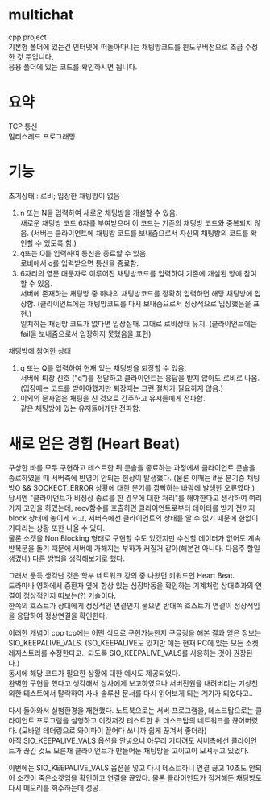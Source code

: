 # multichat
cpp project <br/>
기본형 폴더에 있는건 인터넷에 떠돌아다니는 채팅방코드를 윈도우버전으로 조금 수정한 것 뿐입니다.<br/>
응용 폴더에 있는 코드를 확인하시면 됩니다.

# 요약
TCP 통신 <br/>
멀티스레드 프로그래밍

# 기능
초기상태 : 로비; 입장한 채팅방이 없음
1. n 또는 N을 입력하여 새로운 채팅방을 개설할 수 있음. <br/>
새로운 채팅방 코드 6자를 부여받으며 이 코드는 기존의 채팅방 코드와 중복되지 않음. (서버는 클라이언트에 채팅방 코드를 보내줌으로서 자신의 채팅방의 코드를 확인할 수 있도록 함.)
2. q또는 Q를 입력하여 통신을 종료할 수 있음. <br/>
로비에서 q를 입력받으면 통신을 종료함.
3. 6자리의 영문 대문자로 이루어진 채팅방코드를 입력하여 기존에 개설된 방에 참여할 수 있음. <br/>
서버에 존재하는 채팅방 중 하나의 채팅방코드를 정확히 입력하면 해당 채팅방에 입장함. (클라이언트에는 채팅방코드를 다시 보내줌으로서 정상적으로 입장했음을 표현.)<br/>
일치하는 채팅방 코드가 없다면 입장실패. 그대로 로비상태 유지. (클라이언트에는 fail을 보내줌으로서 입장하지 못했음을 표현)<br/>

채팅방에 참여한 상태
1. q 또는 Q를 입력하여 현재 있는 채팅방을 퇴장할 수 있음. <br/>
서버에 퇴장 신호 ("q")를 전달하고 클라이언트는 응답을 받지 않아도 로비로 나옴. (입장때는 코드를 받아야했지만 퇴장때는 그런 절차가 필요하지 않음.)
2. 이외의 문자열은 채팅을 친 것으로 간주하고 유저들에게 전파함. <br/>
같은 채팅방에 있는 유저들에게만 전파함.

# 새로 얻은 경험 (Heart Beat)
구상한 바를 모두 구현하고 테스트한 뒤 콘솔을 종료하는 과정에서 클라이언트 콘솔을 종료하였을 때 서버측에 반영이 안되는 현상이 발생했다. (물론 이때는 if문 분기중 채팅방O && SOCKECT_ERROR 상황에 대한 분기를 깜빡하는 바람에 발생한 오류였다.) <br/>
당시엔 "클라이언트가 비정상 종료를 한 경우에 대한 처리"를 해야한다고 생각하여 여러가지 고민을 하였는데, recv함수를 호출하면 클라이언트로부터 데이터를 받기 전까지 block 상태에 놓이게 되고, 서버측에선 클라이언트의 상태를 알 수 없기 때문에 한없이 기다리는 상황 또한 나올 수 있다.<br/>
물론 소켓을 Non Blocking 형태로 구현할 수도 있겠지만 수신할 데이터가 없어도 계속 반복문을 돌기 때문에 서버에 가해지는 부하가 커질거 같아(해본건 아니다. 다음주 할일 생겼네) 다른 방법을 생각해보기로 했다.

그래서 문득 생각난 것은 학부 네트워크 강의 중 나왔던 키워드인 Heart Beat.<br/>
드라마나 영화에서 중환자 옆에 항상 있는 심장박동을 확인하는 기계처럼 상대측과의 연결이 정상적인지 떠보는(?) 기술이다.<br/>
한쪽의 호스트가 상대에게 정상적인 연결인지 물으면 반대쪽 호스트가 연결이 정상적임을 응답하여 정상연결을 확인한다.

이러한 개념이 cpp tcp에는 어떤 식으로 구현가능한지 구글링을 해본 결과 얻은 정보는 SIO_KEEPALIVE_VALS. (SO_KEEPALIVE도 있지만 얘는 현재 PC에 있는 모든 소켓 레지스트리를 수정한다고.. 되도록 SIO_KEEPALIVE_VALS를 사용하는 것이 권장된다.)<br/>
동시에 해당 코드가 필요한 상황에 대한 예시도 제공되었다.<br/>
완벽한 구현을 했다고 생각해서 상사에게 보고하였으나 서버전원을 내려버리는 기상천외한 테스트에서 탈락하여 사내 솔루션 문서를 다시 읽어보게 되는 계기가 되었다고..

다시 돌아와서 실험환경을 재현했다. 노트북으로는 서버 프로그램을, 데스크탑으로는 클라이언트 프로그램을 실행하고 이것저것 테스트한 뒤 데스크탑의 네트워크를 끊어버렸다. (모바일 테더링으로 와이파이 끌어다 쓰니까 쉽게 끊겨서 좋더라)<br/>
아직 SIO_KEEPALIVE_VALS 옵션을 안넣으니 아무리 기다려도 서버측에선 클라이언트가 끊긴 것도 모른채 클라이언트가 만들어둔 채팅방을 고이고이 모셔두고 있었다.

이번에는 SIO_KEEPALIVE_VALS 옵션을 넣고 다시 테스트하니 연결 끊고 10초도 안되어 소켓이 죽은소켓임을 확인하고 연결을 끊었다. 물론 클라이언트가 점거해둔 채팅방도 다시 메모리를 회수하는데 성공.

